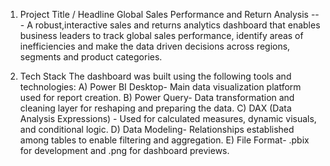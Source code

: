 
1. Project Title / Headline
Global Sales Performance and Return Analysis
--- A robust,interactive sales and returns analytics dashboard that enables business leaders to track global sales performance, identify areas of inefficiencies and make the data driven decisions across regions, segments and product categories.

2. Tech Stack
The dashboard was built using the following tools and technologies:
  A) Power BI Desktop- Main data visualization platform used for report creation.
  B) Power Query- Data transformation and cleaning layer for reshaping and preparing the data.
  C) DAX (Data Analysis Expressions) - Used for calculated measures, dynamic visuals, and conditional logic.
  D) Data Modeling- Relationships established among tables to enable filtering and aggregation.
  E) File Format- .pbix for development and .png for dashboard previews.
